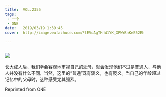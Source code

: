 ```yaml
---
title:	VOL.2355
tags:
 - 一个
 - ONE
date:	2019/03/19 1:39:45
cover:	http://image.wufazhuce.com/FlEVoAgTHnW1YK_XPWrBnKeE52Eh

---
```

![](http://image.wufazhuce.com/FlEVoAgTHnW1YK_XPWrBnKeE52Eh)
---

长大成人后，我们学会客观地审视自己的父母，就会发现他们不过是普通人，与他人并没有什么不同。当然，这里的“普通”既有褒义，也有贬义。当自己的年龄超过记忆中的父母时，这种感受尤其强烈。
 
Reprinted from ONE
